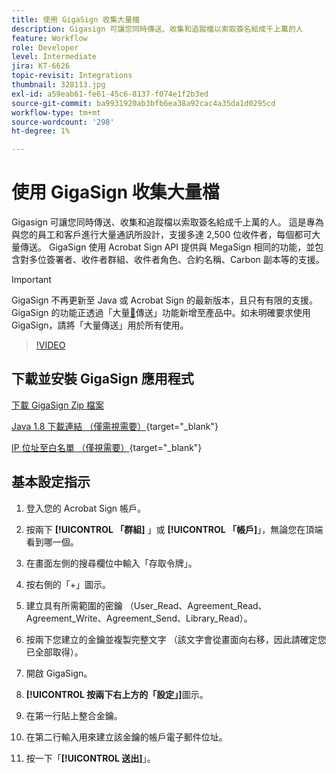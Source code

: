 ```yaml
---
title: 使用 GigaSign 收集大量檔
description: Gigasign 可讓您同時傳送、收集和追蹤檔以索取簽名給成千上萬的人
feature: Workflow
role: Developer
level: Intermediate
jira: KT-6626
topic-revisit: Integrations
thumbnail: 328113.jpg
exl-id: a59eab61-fe61-45c6-8137-f074e1f2b3ed
source-git-commit: ba9931920ab3bfb6ea38a92cac4a35da1d0295cd
workflow-type: tm+mt
source-wordcount: '298'
ht-degree: 1%

---
```


# 使用 GigaSign 收集大量檔

Gigasign 可讓您同時傳送、收集和追蹤檔以索取簽名給成千上萬的人。 這是專為與您的員工和客戶進行大量通訊所設計，支援多達 2,500 位收件者，每個都可大量傳送。 GigaSign 使用 Acrobat Sign API 提供與 MegaSign 相同的功能，並包含對多位簽署者、收件者群組、收件者角色、合約名稱、Carbon 副本等的支援。

>[!IMPORTANT]
>
>GigaSign 不再更新至 Java 或 Acrobat Sign 的最新版本，且只有有限的支援。 GigaSign 的功能正透過「大量[&#128279;](https://experienceleague.adobe.com/docs/document-cloud-learn/sign-learning-hub/admin-set-up/getting-started-admin/megasign.html?lang=zh-Hant&)傳送」功能新增至產品中。如未明確要求使用 GigaSign，請將「大量傳送」用於所有使用。

>[!VIDEO](https://video.tv.adobe.com/v/328113?quality=12&learn=on&hidetitle=true)

## 下載並安裝 GigaSign 應用程式

[下載 GigaSign Zip 檔案](https://acrobat.adobe.com/id/urn:aaid:sc:US:001cf62d-1cab-46c7-aa96-661ac8680206)

[Java 1.8 下載連結 （僅需視需要）](https://www.oracle.com/java/technologies/javase/javase8-archive-downloads.html){target="_blank"} 

[IP 位址至白名單 （僅視需要）](https://helpx.adobe.com/tw/sign/system-requirements.html#IPs){target="_blank"}

## 基本設定指示

1. 登入您的 Acrobat Sign 帳戶。

1. 按兩下 **[!UICONTROL 「群組]** 」或 **[!UICONTROL 「帳戶]**」，無論您在頂端看到哪一個。

1. 在畫面左側的搜尋欄位中輸入「存取令牌」。

1. 按右側的「+」圖示。

1. 建立具有所需範圍的密鑰 （User_Read、Agreement_Read、Agreement_Write、Agreement_Send、Library_Read）。

1. 按兩下您建立的金鑰並複製完整文字 （該文字會從畫面向右移，因此請確定您已全部取得）。

1. 開啟 GigaSign。

1. **[!UICONTROL 按兩下右上方的「設定」]**&#x200B;圖示。

1. 在第一行貼上整合金鑰。

1. 在第二行輸入用來建立該金鑰的帳戶電子郵件位址。

1. 按一下「**[!UICONTROL 送出]**」。
